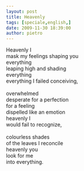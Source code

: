 ```yaml
---
layout: post
title: Heavenly
tags: [speciale,english,]
date: 2009-11-30 18:39:00
author: pietro
---
```

Heavenly I<br/>mask my feelings shaping you<br/>everything<br/>leaping high and shading<br/>everything<br/>everything I failed conceiving,<br/><br/>overwhelmed<br/>desperate for a perfection<br/>for a feeling<br/>dispelled like an emotion<br/>heavenly I<br/>would fail to recognize,<br/><br/>colourless shades<br/>of the leaves I reconcile<br/>heavenly you<br/>look for me<br/>into everything.

